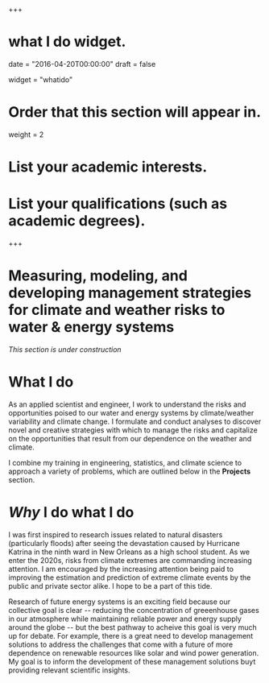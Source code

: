 +++
# what I do widget.

date = "2016-04-20T00:00:00"
draft = false

widget = "whatido"

# Order that this section will appear in.
weight = 2

# List your academic interests.

# List your qualifications (such as academic degrees).
 
+++
# Measuring, modeling, and developing management strategies for climate and weather risks to water & energy systems 

*This section is under construction*

# What I do
As an applied scientist and engineer, I work to understand the risks and opportunities poised to our water and energy systems by climate/weather variability and climate change.
I formulate and conduct analyses to discover novel and creative strategies with which to manage the risks and capitalize on the opportunities that result from our dependence on the weather and climate.

I combine my training in engineering, statistics, and climate science to approach a variety of problems, which are outlined below in the **Projects** section.

# *Why* I do what I do
I was first inspired to research issues related to natural disasters (particularly floods) after seeing the devastation caused by Hurricane Katrina in the ninth ward in New Orleans as a high school student.
As we enter the 2020s, risks from climate extremes are commanding increasing attention.
I am encouraged by the increasing attention being paid to improving the estimation and prediction of extreme climate events by the public and private sector alike. I hope to be a part of this tide.

Research of future energy systems is an exciting field because our collective goal is clear -- reducing the concentration of greeenhouse gases in our atmosphere while maintaining reliable power and energy supply around the globe -- but the best pathway to acheive this goal is very much up for debate.
For example, there is a great need to develop management solutions to address the challenges that come with a future of more dependence on renewable resources like solar and wind power generation.
My goal is to inform the development of these management solutions buyt providing relevant scientific insights.